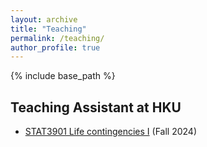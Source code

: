 ```yaml
---
layout: archive
title: "Teaching"
permalink: /teaching/
author_profile: true
---
```


{% include base_path %}
## Teaching Assistant at HKU
* [STAT3901 Life contingencies I](https://webapp.science.hku.hk/sr4/servlet/enquiry?Type=Course&course_code=STAT3901) (Fall 2024)


